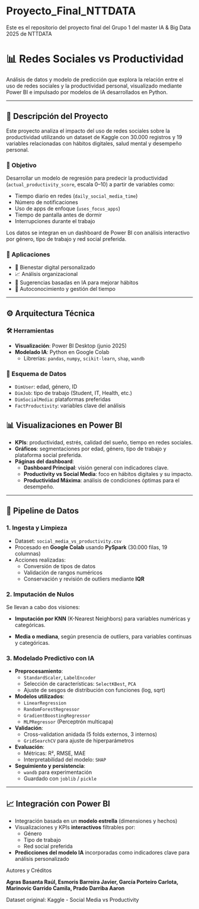 # Proyecto_Final_NTTDATA
Este es el repositorio del proyecto final del Grupo 1 del master IA &amp; Big Data 2025 de NTTDATA

# 📊 Redes Sociales vs Productividad

Análisis de datos y modelo de predicción que explora la relación entre el uso de redes sociales y la productividad personal, visualizado mediante Power BI e impulsado por modelos de IA desarrollados en Python.

---

## 📌 Descripción del Proyecto

Este proyecto analiza el impacto del uso de redes sociales sobre la productividad utilizando un dataset de Kaggle con 30.000 registros y 19 variables relacionadas con hábitos digitales, salud mental y desempeño personal.

### 🎯 Objetivo

Desarrollar un modelo de regresión para predecir la productividad (`actual_productivity_score`, escala 0–10) a partir de variables como:

- Tiempo diario en redes (`daily_social_media_time`)
- Número de notificaciones
- Uso de apps de enfoque (`uses_focus_apps`)
- Tiempo de pantalla antes de dormir
- Interrupciones durante el trabajo

Los datos se integran en un dashboard de Power BI con análisis interactivo por género, tipo de trabajo y red social preferida.

### 🧩 Aplicaciones

- 📱 Bienestar digital personalizado
- 📈 Análisis organizacional
- 🤖 Sugerencias basadas en IA para mejorar hábitos
- 🧠 Autoconocimiento y gestión del tiempo

---

## ⚙️ Arquitectura Técnica

### 🛠 Herramientas

- **Visualización**: Power BI Desktop (junio 2025)
- **Modelado IA**: Python en Google Colab
  - Librerías: `pandas`, `numpy`, `scikit-learn`, `shap`, `wandb`

### 🧬 Esquema de Datos

- `DimUser`: edad, género, ID
- `DimJob`: tipo de trabajo (Student, IT, Health, etc.)
- `DimSocialMedia`: plataformas preferidas
- `FactProductivity`: variables clave del análisis


## 📊 Visualizaciones en Power BI

- **KPIs**: productividad, estrés, calidad del sueño, tiempo en redes sociales.
- **Gráficos**: segmentaciones por edad, género, tipo de trabajo y plataforma social preferida.
- **Páginas del dashboard**:
  - **Dashboard Principal**: visión general con indicadores clave.
  - **Productivity vs Social Media**: foco en hábitos digitales y su impacto.
  - **Productividad Máxima**: análisis de condiciones óptimas para el desempeño.

---

## 🔄 Pipeline de Datos

### 1. Ingesta y Limpieza

- Dataset: `social_media_vs_productivity.csv`
- Procesado en **Google Colab** usando **PySpark** (30.000 filas, 19 columnas)
- Acciones realizadas:
  - Conversión de tipos de datos
  - Validación de rangos numéricos
  - Conservación y revisión de outliers mediante **IQR**

### 2. Imputación de Nulos
  Se llevan a cabo dos visiones:
- **Imputación por KNN** (K-Nearest Neighbors) para variables numéricas y categóricas.
  
- **Media o mediana**, según presencia de outliers, para variables continuas y categóricas.

### 3. Modelado Predictivo con IA

- **Preprocesamiento**:
  - `StandardScaler`, `LabelEncoder`
  - Selección de características: `SelectKBest`, `PCA`
  - Ajuste de sesgos de distribución con funciones (log, sqrt)
- **Modelos utilizados**:
  - `LinearRegression`
  - `RandomForestRegressor`
  - `GradientBoostingRegressor`
  - `MLPRegressor` (Perceptrón multicapa)
- **Validación**:
  - Cross-validation anidada (5 folds externos, 3 internos)
  - `GridSearchCV` para ajuste de hiperparámetros
- **Evaluación**:
  - Métricas: R², RMSE, MAE
  - Interpretabilidad del modelo: `SHAP`
- **Seguimiento y persistencia**:
  - `wandb` para experimentación
  - Guardado con `joblib` / `pickle`

---

## 📈 Integración con Power BI

- Integración basada en un **modelo estrella** (dimensiones y hechos)
- Visualizaciones y KPIs **interactivos** filtrables por:
  - Género
  - Tipo de trabajo
  - Red social preferida
- **Predicciones del modelo IA** incorporadas como indicadores clave para análisis personalizado



Autores y Créditos

**Agras Basanta Raúl, Esmoris Barreira Javier, García Porteiro Carlota, Marinovic Garrido Camila, Prado Darriba Aaron**

Dataset original: Kaggle - Social Media vs Productivity
